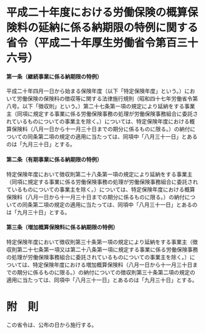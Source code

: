 # 平成二十年度における労働保険の概算保険料の延納に係る納期限の特例に関する省令（平成二十年厚生労働省令第百三十六号）
#### 第一条（継続事業に係る納期限の特例）
平成二十年四月一日から始まる保険年度（以下「特定保険年度」という。）において労働保険の保険料の徴収等に関する法律施行規則（昭和四十七年労働省令第八号。以下「徴収則」という。）第二十七条第一項の規定により延納をする事業主（同項に規定する事業に係る労働保険事務の処理が労働保険事務組合に委託されているものについての事業主を除く。）については、特定保険年度における概算保険料（八月一日から十一月三十日までの期分に係るものに限る。）の納付についての同条第二項の規定の適用に当たっては、同項中「八月三十一日」とあるのは「九月三十日」とする。
#### 第二条（有期事業に係る納期限の特例）
特定保険年度において徴収則第二十八条第一項の規定により延納をする事業主（同項に規定する事業に係る労働保険事務の処理が労働保険事務組合に委託されているものについての事業主を除く。）については、特定保険年度における概算保険料（八月一日から十一月三十日までの期分に係るものに限る。）の納付についての同条第二項の規定の適用に当たっては、同項中「八月三十一日」とあるのは「九月三十日」とする。
#### 第三条（増加概算保険料に係る納期限の特例）
特定保険年度において徴収則第三十条第一項の規定により延納をする事業主（徴収則第二十七条第一項又は第二十八条第一項に規定する事業に係る労働保険事務の処理が労働保険事務組合に委託されているものについての事業主を除く。）については、特定保険年度における増加概算保険料（八月一日から十一月三十日までの期分に係るものに限る。）の納付についての徴収則第三十条第二項の規定の適用に当たっては、同項中「八月三十一日」とあるのは「九月三十日」とする。
# 附　則
この省令は、公布の日から施行する。
